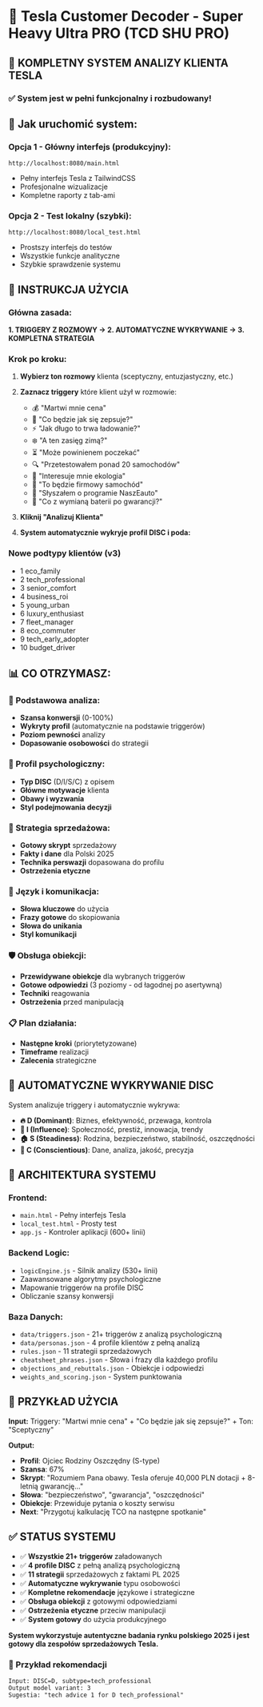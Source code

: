 # 🧠 Tesla Customer Decoder - Super Heavy Ultra PRO (TCD SHU PRO)

## 🎯 KOMPLETNY SYSTEM ANALIZY KLIENTA TESLA

### ✅ **System jest w pełni funkcjonalny i rozbudowany!**

## 🚀 **Jak uruchomić system:**

### **Opcja 1 - Główny interfejs (produkcyjny):**
```
http://localhost:8080/main.html
```
- Pełny interfejs Tesla z TailwindCSS
- Profesjonalne wizualizacje
- Kompletne raporty z tab-ami

### **Opcja 2 - Test lokalny (szybki):**
```
http://localhost:8080/local_test.html  
```
- Prostszy interfejs do testów
- Wszystkie funkcje analityczne
- Szybkie sprawdzenie systemu

## 🎯 **INSTRUKCJA UŻYCIA**

### **Główna zasada:**
**1. TRIGGERY Z ROZMOWY → 2. AUTOMATYCZNE WYKRYWANIE → 3. KOMPLETNA STRATEGIA**

### **Krok po kroku:**

1. **Wybierz ton rozmowy** klienta (sceptyczny, entuzjastyczny, etc.)

2. **Zaznacz triggery** które klient użył w rozmowie:
   - 💰 "Martwi mnie cena" 
   - 🔧 "Co będzie jak się zepsuje?"
   - ⚡ "Jak długo to trwa ładowanie?"
   - ❄️ "A ten zasięg zimą?"
   - ⏳ "Może powinienem poczekać"
   - 🔍 "Przetestowałem ponad 20 samochodów"
   - 🌱 "Interesuje mnie ekologia"
   - 🏢 "To będzie firmowy samochód"
   - 🎯 "Słyszałem o programie NaszEauto"
   - 🔋 "Co z wymianą baterii po gwarancji?"

3. **Kliknij "Analizuj Klienta"**

4. **System automatycznie wykryje profil DISC i poda:**

### **Nowe podtypy klientów (v3)**
- 1 eco_family
- 2 tech_professional
- 3 senior_comfort
- 4 business_roi
- 5 young_urban
- 6 luxury_enthusiast
- 7 fleet_manager
- 8 eco_commuter
- 9 tech_early_adopter
- 10 budget_driver

## 📊 **CO OTRZYMASZ:**

### **🎯 Podstawowa analiza:**
- **Szansa konwersji** (0-100%)
- **Wykryty profil** (automatycznie na podstawie triggerów)
- **Poziom pewności** analizy
- **Dopasowanie osobowości** do strategii

### **🧠 Profil psychologiczny:**
- **Typ DISC** (D/I/S/C) z opisem
- **Główne motywacje** klienta
- **Obawy i wyzwania**
- **Styl podejmowania decyzji**

### **🚀 Strategia sprzedażowa:**
- **Gotowy skrypt** sprzedażowy
- **Fakty i dane** dla Polski 2025
- **Technika perswazji** dopasowana do profilu
- **Ostrzeżenia etyczne**

### **💬 Język i komunikacja:**
- **Słowa kluczowe** do użycia
- **Frazy gotowe** do skopiowania
- **Słowa do unikania**
- **Styl komunikacji**

### **🛡️ Obsługa obiekcji:**
- **Przewidywane obiekcje** dla wybranych triggerów
- **Gotowe odpowiedzi** (3 poziomy - od łagodnej po asertywną)
- **Techniki** reagowania
- **Ostrzeżenia** przed manipulacją

### **📋 Plan działania:**
- **Następne kroki** (priorytetyzowane)
- **Timeframe** realizacji
- **Zalecenia** strategiczne

## 🧠 **AUTOMATYCZNE WYKRYWANIE DISC**

System analizuje triggery i automatycznie wykrywa:

- **🔥 D (Dominant)**: Biznes, efektywność, przewaga, kontrola
- **🌟 I (Influence)**: Społeczność, prestiż, innowacja, trendy  
- **🏠 S (Steadiness)**: Rodzina, bezpieczeństwo, stabilność, oszczędności
- **🔬 C (Conscientious)**: Dane, analiza, jakość, precyzja

## 📁 **ARCHITEKTURA SYSTEMU**

### **Frontend:**
- `main.html` - Pełny interfejs Tesla
- `local_test.html` - Prosty test
- `app.js` - Kontroler aplikacji (600+ linii)

### **Backend Logic:**
- `logicEngine.js` - Silnik analizy (530+ linii)
- Zaawansowane algorytmy psychologiczne
- Mapowanie triggerów na profile DISC
- Obliczanie szansy konwersji

### **Baza Danych:**
- `data/triggers.json` - 21+ triggerów z analizą psychologiczną
- `data/personas.json` - 4 profile klientów z pełną analizą
- `rules.json` - 11 strategii sprzedażowych
- `cheatsheet_phrases.json` - Słowa i frazy dla każdego profilu
- `objections_and_rebuttals.json` - Obiekcje i odpowiedzi
- `weights_and_scoring.json` - System punktowania

## 🎯 **PRZYKŁAD UŻYCIA**

**Input:** Triggery: "Martwi mnie cena" + "Co będzie jak się zepsuje?" + Ton: "Sceptyczny"

**Output:**
- **Profil**: Ojciec Rodziny Oszczędny (S-type) 
- **Szansa**: 67%
- **Skrypt**: "Rozumiem Pana obawy. Tesla oferuje 40,000 PLN dotacji + 8-letnią gwarancję..."
- **Słowa**: "bezpieczeństwo", "gwarancja", "oszczędności"
- **Obiekcje**: Przewiduje pytania o koszty serwisu
- **Next**: "Przygotuj kalkulację TCO na następne spotkanie"

## ✅ **STATUS SYSTEMU**

- ✅ **Wszystkie 21+ triggerów** załadowanych
- ✅ **4 profile DISC** z pełną analizą psychologiczną  
- ✅ **11 strategii** sprzedażowych z faktami PL 2025
- ✅ **Automatyczne wykrywanie** typu osobowości
- ✅ **Kompletne rekomendacje** językowe i strategiczne
- ✅ **Obsługa obiekcji** z gotowymi odpowiedziami
- ✅ **Ostrzeżenia etyczne** przeciw manipulacji
- ✅ **System gotowy** do użycia produkcyjnego

**System wykorzystuje autentyczne badania rynku polskiego 2025 i jest gotowy dla zespołów sprzedażowych Tesla.**

### 📌 Przykład rekomendacji
```
Input: DISC=D, subtype=tech_professional
Output model variant: 3
Sugestia: "tech advice 1 for D tech_professional"
```